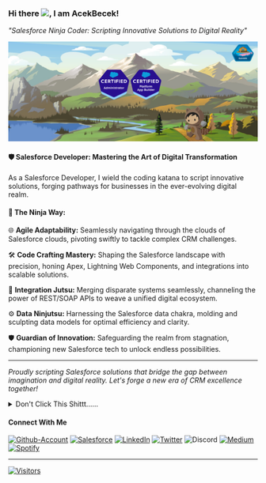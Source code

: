 <!-- BLOG-POST-LIST:START -->

### Hi there <img src="https://raw.githubusercontent.com/MartinHeinz/MartinHeinz/master/wave.gif" width="30px">, I am AcekBecek!

_"Salesforce Ninja Coder: Scripting Innovative Solutions to Digital Reality"_

<img src="https://github.com/AcekBecek16/AcekBecek16/blob/main/Salesforce%20-%20Twitter%20Banner.png">

#### 🛡️ Salesforce Developer: Mastering the Art of Digital Transformation

As a Salesforce Developer, I wield the coding katana to script innovative solutions, forging pathways for businesses in the ever-evolving digital realm.

#### 🌟 The Ninja Way:

🌐 **Agile Adaptability:** Seamlessly navigating through the clouds of Salesforce clouds, pivoting swiftly to tackle complex CRM challenges.

🛠️ **Code Crafting Mastery:** Shaping the Salesforce landscape with precision, honing Apex, Lightning Web Components, and integrations into scalable solutions.

🔗 **Integration Jutsu:** Merging disparate systems seamlessly, channeling the power of REST/SOAP APIs to weave a unified digital ecosystem.

⚙️ **Data Ninjutsu:** Harnessing the Salesforce data chakra, molding and sculpting data models for optimal efficiency and clarity.

🛡️ **Guardian of Innovation:** Safeguarding the realm from stagnation, championing new Salesforce tech to unlock endless possibilities.

---

_Proudly scripting Salesforce solutions that bridge the gap between imagination and digital reality. Let's forge a new era of CRM excellence together!_

<details>
<summary>Don't Click This Shittt......</a></summary>
<br/>

![Playground-Animated](https://github.com/AcekBecek16/AcekBecek16/blob/main/header.svg)

![github contribution grid snake animation](https://raw.githubusercontent.com/milkshakegum/milkshakegum/output/github-contribution-grid-snake-dark.svg#gh-dark-mode-only)

```php
milk                          ┌───────────────────────┐             ┌──────────────┐
 ├─working-on                 |         Human         ├── has-a ───→|      Pet     |   |\/| | |_ |(
 │  └─Alternate-Universe      └───────────────────────┘             └──────────────┘         |
 │                                  ↑              ↑                      ↑   ↑
 ├─interested-in                    |              |                      |   |           (ᐠ───ᐟ\
 │  └─tech                          |            is-a                     |   |           | ◔_◔|
 │     ├─Ai                         |              |                      |   |           └──--─┘      /ᐠ_ᐟ\_
 │     └─Salesforce                 |         ┌────┴─────────┐            |   |          / /    \\    (.ᆺ.)))
 ├─lives-in                        is-a       |    Jianna    ├── has-a ───┘   |          \_\____//    /    \(
 │  └─Jakarta                       |         └──────────────┘                |           (_) (_)     \_)(_/_)
 └─learning                         |                                       is-a
    ├─Apex-Specialist               |                                         |                          |
    ├─Salesforce-Architecture ┌─────┴──────────┐                     ┌────────┴────┐              |\/| /-\ |( |
    │  └─LWC_Dev              │      Milk      ├───────has-a ───────→│     Cat     │
    └─Flow-Process            └────────────────┘                     └─────────────┘

```

---

### Tech Stack

![TypeScript](https://img.shields.io/badge/typescript-%23007ACC.svg?style=for-the-badge&logo=typescript&logoColor=white) ![HTML5](https://img.shields.io/badge/html5-%23E34F26.svg?style=for-the-badge&logo=html5&logoColor=white) ![JavaScript](https://img.shields.io/badge/javascript-%23323330.svg?style=for-the-badge&logo=javascript&logoColor=%23F7DF1E) ![Java](https://img.shields.io/badge/java-%23ED8B00.svg?style=for-the-badge&logo=java&logoColor=white) ![C++](https://img.shields.io/badge/c++-%2300599C.svg?style=for-the-badge&logo=c%2B%2B&logoColor=white) ![CSS3](https://img.shields.io/badge/css3-%231572B6.svg?style=for-the-badge&logo=css3&logoColor=white) ![GraphQL](https://img.shields.io/badge/-GraphQL-E10098?style=for-the-badge&logo=graphql&logoColor=white) ![Apache Groovy](https://img.shields.io/badge/Apache%20Groovy-4298B8.svg?style=for-the-badge&logo=Apache+Groovy&logoColor=white) ![PHP](https://img.shields.io/badge/php-%23777BB4.svg?style=for-the-badge&logo=php&logoColor=white) ![AWS](https://img.shields.io/badge/AWS-%23FF9900.svg?style=for-the-badge&logo=amazon-aws&logoColor=white) ![Chart.js](https://img.shields.io/badge/chart.js-F5788D.svg?style=for-the-badge&logo=chart.js&logoColor=white) ![Code-Igniter](https://img.shields.io/badge/CodeIgniter-%23EF4223.svg?style=for-the-badge&logo=codeIgniter&logoColor=white) ![Angular.js](https://img.shields.io/badge/angular.js-%23E23237.svg?style=for-the-badge&logo=angularjs&logoColor=white) ![Bootstrap](https://img.shields.io/badge/bootstrap-%23563D7C.svg?style=for-the-badge&logo=bootstrap&logoColor=white) ![jQuery](https://img.shields.io/badge/jquery-%230769AD.svg?style=for-the-badge&logo=jquery&logoColor=white) ![JWT](https://img.shields.io/badge/JWT-black?style=for-the-badge&logo=JSON%20web%20tokens) ![Laravel](https://img.shields.io/badge/laravel-%23FF2D20.svg?style=for-the-badge&logo=laravel&logoColor=white) ![Vue.js](https://img.shields.io/badge/vuejs-%2335495e.svg?style=for-the-badge&logo=vuedotjs&logoColor=%234FC08D) ![React](https://img.shields.io/badge/react-%2320232a.svg?style=for-the-badge&logo=react&logoColor=%2361DAFB) ![NodeJS](https://img.shields.io/badge/node.js-6DA55F?style=for-the-badge&logo=node.js&logoColor=white) ![Apache](https://img.shields.io/badge/apache-%23D42029.svg?style=for-the-badge&logo=apache&logoColor=white) ![Apache Maven](https://img.shields.io/badge/Apache%20Maven-C71A36?style=for-the-badge&logo=Apache%20Maven&logoColor=white) ![NPM](https://img.shields.io/badge/NPM-%23000000.svg?style=for-the-badge&logo=npm&logoColor=white) ![MongoDB](https://img.shields.io/badge/MongoDB-%234ea94b.svg?style=for-the-badge&logo=mongodb&logoColor=white) ![ApacheCassandra](https://img.shields.io/badge/cassandra-%231287B1.svg?style=for-the-badge&logo=apache-cassandra&logoColor=white) ![MySQL](https://img.shields.io/badge/mysql-%2300f.svg?style=for-the-badge&logo=mysql&logoColor=white) ![Postgres](https://img.shields.io/badge/postgres-%23316192.svg?style=for-the-badge&logo=postgresql&logoColor=white) ![SQLite](https://img.shields.io/badge/sqlite-%2307405e.svg?style=for-the-badge&logo=sqlite&logoColor=white) ![MariaDB](https://img.shields.io/badge/MariaDB-003545?style=for-the-badge&logo=mariadb&logoColor=white) ![Adobe Photoshop](https://img.shields.io/badge/adobephotoshop-%2331A8FF.svg?style=for-the-badge&logo=adobephotoshop&logoColor=white) ![Adobe XD](https://img.shields.io/badge/Adobe%20XD-470137?style=for-the-badge&logo=Adobe%20XD&logoColor=#FF61F6) ![Inkscape](https://img.shields.io/badge/Inkscape-e0e0e0?style=for-the-badge&logo=inkscape&logoColor=080A13) ![Adobe Illustrator](https://img.shields.io/badge/adobeillustrator-%23FF9A00.svg?style=for-the-badge&logo=adobeillustrator&logoColor=white) ![Canva](https://img.shields.io/badge/Canva-%2300C4CC.svg?style=for-the-badge&logo=Canva&logoColor=white) ![Proto.io](https://img.shields.io/badge/Proto.io-161637?style=for-the-badge&logo=proto.io&logoColor=00e5ff) ![Jira](https://img.shields.io/badge/jira-%230A0FFF.svg?style=for-the-badge&logo=jira&logoColor=white) ![Postman](https://img.shields.io/badge/Postman-FF6C37?style=for-the-badge&logo=postman&logoColor=white)

---

### GitHub Stats

![github-Stats](https://github-readme-stats.vercel.app/api?username=Acekbecek16&theme=tokyonight&hide_border=false&include_all_commits=true&count_private=true&layout=compact) ![github-most-l](https://github-readme-stats.vercel.app/api/top-langs/?username=Acekbecek16&theme=tokyonight&hide_border=false&include_all_commits=true&count_private=true&layout=compact)
![github-Streak-stats](https://github-readme-streak-stats.herokuapp.com/?user=Acekbecek16&theme=tokyonight&hide_border=false)

---

### Inspired and Relaxing

![](https://quotes-github-readme.vercel.app/api?type=vetical&theme=tokyonight) [![spotify-github-profile](https://spotify-github-profile.vercel.app/api/view?uid=31prvs7ewyrollgbzf4cmss4tkcu&cover_image=true&theme=novatorem&show_offline=true&background_color=545454&interchange=false&bar_color=4a244c&bar_color_cover=true)](https://spotify-github-profile.vercel.app/api/view?uid=31prvs7ewyrollgbzf4cmss4tkcu&redirect=true)

---

</details>

#### Connect With Me

[![Github-Account](https://img.shields.io/badge/GitHub-100000?style=for-the-badge&logo=github&logoColor=white&color=2D2D2D)](https://github.com/AcekBecek16) [![Salesforce](https://img.shields.io/badge/Salesforce-00A1E0?style=for-the-badge&logo=Salesforce&logoColor=white&color=2D2D2D)](https://www.salesforce.com/trailblazer/azispakaya) [![LinkedIn](https://img.shields.io/badge/LinkedIn-0077B5?style=for-the-badge&logo=linkedin&color=2D2D2D)](https://linkedin.com/in/nur-azis-pakaya-2b857b1a1) [![Twitter](https://img.shields.io/badge/Twitter-1DA1F2?style=for-the-badge&logo=twitter&logoColor=white&color=2D2D2D)](https://twitter.com/acekbecek182) ![Discord](https://img.shields.io/badge/Discord-%237289DA.svg?logo=discord&style=for-the-badge&logoColor=white&color=2D2D2D) [![Medium](https://img.shields.io/badge/Medium-12100E?style=for-the-badge&logo=medium&logoColor=white&color=2D2D2D)](https://medium.com/@nurazispakaya16) [![Spotify](https://img.shields.io/badge/Spotify-1ED760?&style=for-the-badge&logo=spotify&logoColor=white&color=2D2D2D)](https://open.spotify.com/playlist/0iWU3lgrK2zu5sGYEzNpXU?si=f258cf5cdd9244b5)

---

[![Visitors](https://api.visitorbadge.io/api/visitors?path=https%3A%2F%2Fgithub.com%2FAcekBecek16&label=See%20Me&labelColor=%23d9e3f0&countColor=%23697689)](https://visitorbadge.io/status?path=https%3A%2F%2Fgithub.com%2FAcekBecek16)

<!-- Proudly created with GPRM ( https://gprm.itsvg.in ) -->
<!-- BLOG-POST-LIST:END -->
